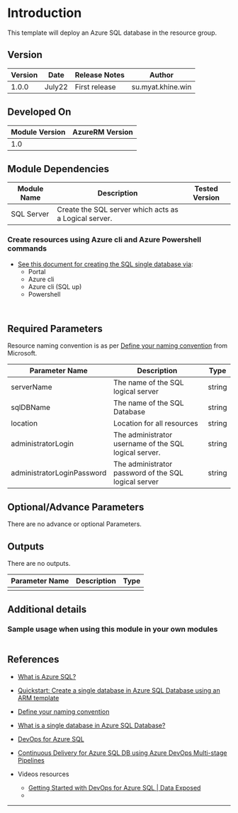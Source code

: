 # Introduction 
This template will deploy an Azure SQL database in the resource group.

## Version
| Version | Date | Release Notes | Author |
|---|---|---|---|
| 1.0.0 | July22 | First release | su.myat.khine.win |

## Developed On
| Module Version | AzureRM Version |
|---|---|
| 1.0 | |


## Module Dependencies

| Module Name | Description | Tested Version | 
|---|---|---|
|SQL Server|Create the SQL server which acts as a Logical server.||

### Create resources using Azure cli and Azure Powershell commands 
- [See this document for creating the SQL single database via](https://docs.microsoft.com/en-us/azure/azure-sql/database/single-database-create-quickstart?view=azuresql&tabs=azure-powershell):
    - Portal
    - Azure cli
    - Azure cli (SQL up)
    - Powershell 
    ```


## Required Parameters

Resource naming convention is as per [Define your naming convention](https://docs.microsoft.com/en-us/azure/cloud-adoption-framework/ready/azure-best-practices/resource-naming#example-names-for-common-azure-resource-types) from Microsoft.

| Parameter Name | Description |  Type | 
|---|---|---|
| serverName | The name of the SQL logical server |  string |
| sqlDBName | The name of the SQL Database |  string |
| location | Location for all resources |  string |
| administratorLogin | The administrator username of the SQL logical server. |  string |
| administratorLoginPassword | The administrator password of the SQL logical server |  string |


## Optional/Advance Parameters

There are no advance or optional Parameters.



## Outputs
There are no outputs.

| Parameter Name | Description | Type | 
|---|---|---|
|  |  |  |

## Additional details
### Sample usage when using this module in your own modules

```

```

## References

- [What is Azure SQL?](https://docs.microsoft.com/en-us/azure/azure-sql/azure-sql-iaas-vs-paas-what-is-overview?view=azuresql)
- [Quickstart: Create a single database in Azure SQL Database using an ARM template](https://docs.microsoft.com/en-us/azure/azure-sql/database/single-database-create-arm-template-quickstart?view=azuresql)
- [Define your naming convention](https://docs.microsoft.com/en-us/azure/cloud-adoption-framework/ready/azure-best-practices/resource-naming)
- [What is a single database in Azure SQL Database?](https://docs.microsoft.com/en-us/azure/azure-sql/database/single-database-overview?view=azuresql)
- [DevOps for Azure SQL](https://devblogs.microsoft.com/azure-sql/devops-for-azure-sql/)
- [Continuous Delivery for Azure SQL DB using Azure DevOps Multi-stage Pipelines](https://devblogs.microsoft.com/azure-sql/continuous-delivery-for-azure-sql-db-using-azure-devops-multi-stage-pipelines/)

- Videos resources
    - [Getting Started with DevOps for Azure SQL | Data Exposed](https://www.youtube.com/watch?v=j7OnxOz7YDY&t=0s)
    - []()
---
